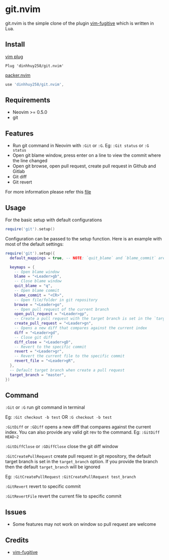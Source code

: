 # git.nvim

git.nvim is the simple clone of the plugin [vim-fugitive](https://github.com/tpope/vim-fugitive) which is written in Lua.

## Install

[vim plug](https://github.com/junegunn/vim-plug)

```vim
Plug 'dinhhuy258/git.nvim'
```

[packer.nvim](https://github.com/wbthomason/packer.nvim)

```lua
use 'dinhhuy258/git.nvim',
```

## Requirements

- Neovim >= 0.5.0
- git

## Features

- Run git command in Neovim with `:Git` or `:G`. Eg: `:Git status` or `:G status`
- Open git blame window, press enter on a line to view the commit where the line changed
- Open git browse, open pull request, create pull request in Github and Gitlab
- Git diff
- Git revert

For more information please refer this [file](https://github.com/dinhhuy258/git.nvim/blob/main/lua/git.lua)

## Usage

For the basic setup with default configurations

```lua
require('git').setup()
```

Configuration can be passed to the setup function. Here is an example with most of the default settings:

```lua
require('git').setup({
  default_mappings = true, -- NOTE: `quit_blame` and `blame_commit` are still merged to the keymaps even if `default_mappings = false`

  keymaps = {
    -- Open blame window
    blame = "<Leader>gb",
    -- Close blame window
    quit_blame = "q",
    -- Open blame commit
    blame_commit = "<CR>",
    -- Open file/folder in git repository
    browse = "<Leader>go",
    -- Open pull request of the current branch
    open_pull_request = "<Leader>gp",
    -- Create a pull request with the target branch is set in the `target_branch` option
    create_pull_request = "<Leader>gn",
    -- Opens a new diff that compares against the current index
    diff = "<Leader>gd",
    -- Close git diff
    diff_close = "<Leader>gD",
    -- Revert to the specific commit
    revert = "<Leader>gr",
    -- Revert the current file to the specific commit
    revert_file = "<Leader>gR",
  },
  -- Default target branch when create a pull request
  target_branch = "master",
})

```

## Command

`:Git` or `:G` run git command in terminal

Eg: 
`:Git checkout -b test` OR `:G checkout -b test`

`:GitDiff` or `:GDiff` opens a new diff that compares against the current index. You can also provide any valid git rev to the command. Eg: `:GitDiff HEAD~2`

`:GitDiffClose` or `:GDiffClose` close the git diff window

`:GitCreatePullRequest` create pull request in git repository, the default target branch is set in the `target_branch` option. If you provide the branch then the default `target_branch` will be ignored

Eg: 
`:GitCreatePullRequest`
`:GitCreatePullRequest test_branch`

`:GitRevert` revert to specific commit

`:GitRevertFile` revert the current file to specific commit

## Issues

- Some features may not work on window so pull request are welcome

## Credits

- [vim-fugitive](https://github.com/tpope/vim-fugitive)
